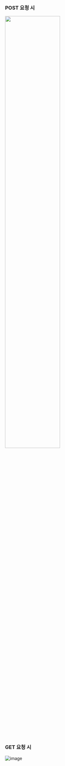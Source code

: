 ### POST 요청 시
<img src="https://github.com/jihyeon-1010/backend-practice-tests/assets/119498515/c57edf22-65cd-48eb-9135-fad49f8481ed" width="60%">

### GET 요청 시
![image](https://github.com/jihyeon-1010/backend-practice-tests/assets/119498515/11ec0b21-bc98-4d66-9080-5851a8de3c63)
